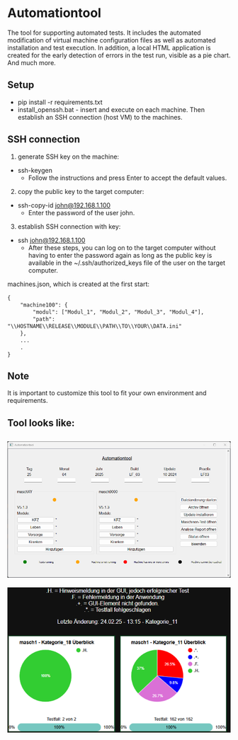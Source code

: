# Automationtool
The tool for supporting automated tests. It includes the automated modification of virtual machine configuration files as well as automated installation and test execution. In addition, a local HTML application is created for the early detection of errors in the test run, visible as a pie chart. And much more.

## Setup
- pip install -r requirements.txt
- install_openssh.bat - insert and execute on each machine. Then establish an SSH connection (host VM) to the machines.



## SSH connection
1. generate SSH key on the machine:

* ssh-keygen
    * Follow the instructions and press Enter to accept the default values.

2. copy the public key to the target computer:
* ssh-copy-id john@192.168.1.100
    * Enter the password of the user john.

3. establish SSH connection with key:

* ssh john@192.168.1.100
    * After these steps, you can log on to the target computer without having to enter the password again as long as the public key is available in the ~/.ssh/authorized_keys file of the user on the target computer.


machines.json, which is created at the first start:
```
{
    "machine100": {
        "modul": ["Modul_1", "Modul_2", "Modul_3", "Modul_4"],
        "path": "\\HOSTNAME\\RELEASE\\MODULE\\PATH\\TO\\YOUR\\DATA.ini"
    },
    ...
    .
}
```
## Note
It is important to customize this tool to fit your own environment and requirements.


## Tool looks like:
![Home](Resources\Images\home.png)
----
![Report](Resources\Images\report.png)

